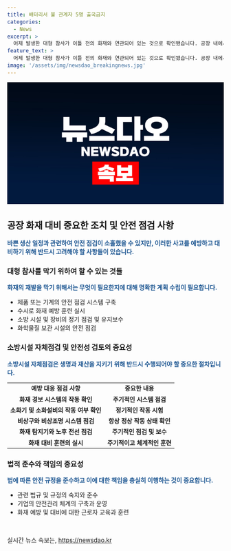 ```yaml
---
title: 배터리서 불 관계자 5명 출국금지
categories:
  - News
excerpt: >
  어제 발생한 대형 참사가 이틀 전의 화재와 연관되어 있는 것으로 확인됐습니다. 공장 내에서 과열된 배터리로 인한 불이 났지만, 소방에는 신고되지 않고 후속 조치도 이뤄지지 않았습니다. 이틀 전에도 비슷한 사건이 있었음에도 불만 진압하고는 소방에 신고가 없었던 점이 문제로 지적됐습니다. 이에 관련자들은 혐의로 입건되고 출국금지 조치를 받았습니다.
feature_text: >
  어제 발생한 대형 참사가 이틀 전의 화재와 연관되어 있는 것으로 확인됐습니다. 공장 내에서 과열된 배터리로 인한 불이 났지만, 소방에는 신고되지 않고 후속 조치도 이뤄지지 않았습니다. 이틀 전에도 비슷한 사건이 있었음에도 불만 진압하고는 소방에 신고가 없었던 점이 문제로 지적됐습니다. 이에 관련자들은 혐의로 입건되고 출국금지 조치를 받았습니다.
image: '/assets/img/newsdao_breakingnews.jpg'
---
```


<p><img src="/assets/img/newsdao_breakingnews.jpg" alt="pcversion 속보" /></p>

<h2 data-ke-size="size26">공장 화재 대비 중요한 조치 및 안전 점검 사항</h2>

<p data-ke-size="size16"><b><span style="color: #1a5490;">바쁜 생산 일정과 관련하여 안전 점검이 소홀했을 수 있지만, 이러한 사고를 예방하고 대비하기 위해 반드시 고려해야 할 사항들이 있습니다.</span></b></p>

<h3>대형 참사를 막기 위하여 할 수 있는 것들</h3>

<p data-ke-size="size16"><b><span style="color: #1a5490;">화재의 재발을 막기 위해서는 무엇이 필요한지에 대해 명확한 계획 수립이 필요합니다.</span></b></p>

<ul>
  <li>제품 또는 기계의 안전 점검 시스템 구축</li>
  <li>수시로 화재 예방 훈련 실시</li>
  <li>소방 시설 및 장비의 정기 점검 및 유지보수</li>
  <li>화학물질 보관 시설의 안전 점검</li>
</ul>

<h3>소방시설 자체점검 및 안전성 검토의 중요성</h3>

<p data-ke-size="size16"><b><span style="color: #1a5490;">소방시설 자체점검은 생명과 재산을 지키기 위해 반드시 수행되어야 할 중요한 절차입니다.</span></b></p>

<table>
  <tr>
    <td style="text-align: center; height: 17px;"><b>예방 대응 점검 사항</b></td>
    <td style="text-align: center; height: 17px;"><b>중요한 내용</b></td>
  </tr>
  <tr>
    <td style="text-align: center; height: 17px;"><b>화재 경보 시스템의 작동 확인</b></td>
    <td style="text-align: center; height: 17px;"><b>주기적인 시스템 점검</b></td>
  </tr>
  <tr>
    <td style="text-align: center; height: 17px;"><b>소화기 및 소화설비의 작동 여부 확인</b></td>
    <td style="text-align: center; height: 17px;"><b>정기적인 작동 시험</b></td>
  </tr>
  <tr>
    <td style="text-align: center; height: 17px;"><b>비상구와 비상조명 시스템 점검</b></td>
    <td style="text-align: center; height: 17px;"><b>항상 정상 작동 상태 확인</b></td>
  </tr>
  <tr>
    <td style="text-align: center; height: 17px;"><b>화재 탐지기와 노후 전선 점검</b></td>
    <td style="text-align: center; height: 17px;"><b>주기적인 점검 및 보수</b></td>
  </tr>
  <tr>
    <td style="text-align: center; height: 17px;"><b>화재 대비 훈련의 실시</b></td>
    <td style="text-align: center; height: 17px;"><b>주기적이고 체계적인 훈련</b></td>
  </tr>
</table>

<h3>법적 준수와 책임의 중요성</h3>

<p data-ke-size="size16"><b><span style="color: #1a5490;">법에 따른 안전 규정을 준수하고 이에 대한 책임을 충실히 이행하는 것이 중요합니다.</span></b></p>

<ul>
  <li>관련 법규 및 규정의 숙지와 준수</li>
  <li>기업의 안전관리 체계의 구축과 운영</li>
  <li>화재 예방 및 대비에 대한 근로자 교육과 훈련</li>
</ul>

<p data-ke-size="size16">&nbsp;</p>
실시간 뉴스 속보는, <a href="https://newsdao.kr" rel="dofollow">https://newsdao.kr</a>


